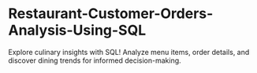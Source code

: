 # Restaurant-Customer-Orders-Analysis-Using-SQL
Explore culinary insights with SQL! Analyze menu items, order details, and discover dining trends for informed decision-making.
